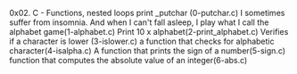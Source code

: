 0x02. C - Functions, nested loops
print _putchar (0-putchar.c)
I sometimes suffer from insomnia. And when I can't fall asleep, I play what I call the alphabet game(1-alphabet.c)
Print 10 x alphabet(2-print_alphabet.c)
Verifies if a character is lower (3-islower.c)
a function that checks for alphabetic character(4-isalpha.c)
A function that prints the sign of a number(5-sign.c)
function that computes the absolute value of an integer(6-abs.c)
